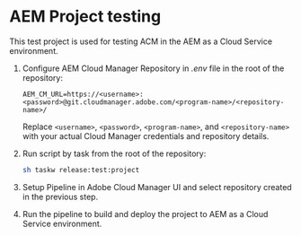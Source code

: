 # AEM Project testing

This test project is used for testing ACM in the AEM as a Cloud Service environment.

1. Configure AEM Cloud Manager Repository in *.env* file in the root of the repository:
    ```env
    AEM_CM_URL=https://<username>:<password>@git.cloudmanager.adobe.com/<program-name>/<repository-name>/
    ```
    Replace `<username>`, `<password>`, `<program-name>`, and `<repository-name>` with your actual Cloud Manager credentials and repository details.


2. Run script by task from the root of the repository:

    ```bash
    sh taskw release:test:project
    ```

3. Setup Pipeline in Adobe Cloud Manager UI and select repository created in the previous step.
4. Run the pipeline to build and deploy the project to AEM as a Cloud Service environment.